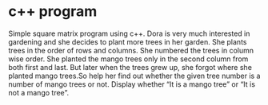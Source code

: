 # c++ program
Simple square matrix program using c++.
Dora is very much interested in gardening and she decides to plant more trees in her garden. She plants trees in the order of rows
and columns. She numbered the trees in column wise order. She planted the mango trees only in the second column from both first and last.
But later when the trees grew up, she forgot where she planted mango trees.So help her find out whether the given tree number is a number
of mango trees or not. Display whether “It is a mango tree” or “It is not a mango tree”.
